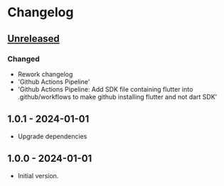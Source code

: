 # Changelog

## [Unreleased]

### Changed

- Rework changelog
- 'Github Actions Pipeline'
- 'Github Actions Pipeline: Add SDK file containing flutter into .github/workflows to make github installing flutter and not dart SDK'

## 1.0.1 - 2024-01-01

- Upgrade dependencies

## 1.0.0 - 2024-01-01

- Initial version.

[Unreleased]: https://github.com/inlavigo/gg_cli_cc/compare/1.0.1...HEAD
